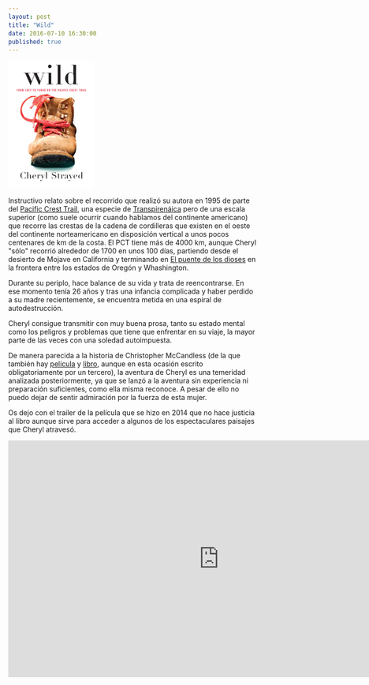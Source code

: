 ```yaml
---
layout: post
title: "Wild"
date: 2016-07-10 16:30:00
published: true
---
```


![Los Innovadores](/images/posts/wild.jpg)

Instructivo relato sobre el recorrido que realizó su autora en 1995 de parte del [Pacific Crest Trail](https://es.wikipedia.org/wiki/Sendero_Macizo_del_Pac%C3%ADfico), una especie de [Transpirenáica](https://es.wikipedia.org/wiki/GR-11) pero de una escala superior (como suele ocurrir cuando hablamos del continente americano) que recorre las crestas de la cadena de cordilleras que existen en el oeste del continente norteamericano en disposición vertical a unos pocos centenares de km de la costa. El PCT tiene más de 4000 km, aunque Cheryl "sólo" recorrió alrededor de 1700 en unos 100 días, partiendo desde el desierto de Mojave en California y terminando en [El puente de los dioses](https://en.wikipedia.org/wiki/Bridge_of_the_Gods_(modern_structure)) en la frontera entre los estados de Oregón y Whashington.

Durante su periplo, hace balance de su vida y trata de reencontrarse. En ese momento tenía 26 años y tras una infancia complicada y haber perdido a su madre recientemente, se encuentra metida en una espiral de autodestrucción.

Cheryl consigue transmitir con muy buena prosa, tanto su estado mental como los peligros y problemas que tiene que enfrentar en su viaje, la mayor parte de las veces con una soledad autoimpuesta.

De manera parecida a la historia de Christopher McCandless (de la que también hay [película](http://www.imdb.com/title/tt0758758/) y [libro](https://en.wikipedia.org/wiki/Into_the_Wild_(book)), aunque en esta ocasión escrito obligatoriamente por un tercero), la aventura de Cheryl es una temeridad analizada posteriormente, ya que se lanzó a la aventura sin experiencia ni preparación suficientes, como ella misma reconoce. A pesar de ello no puedo dejar de sentir admiración por la fuerza de esta mujer.

Os dejo con el trailer de la película que se hizo en 2014 que no hace justicia al libro aunque sirve para acceder a algunos de los espectaculares paisajes que Cheryl atravesó.

<iframe width="854" height="480" src="https://www.youtube.com/embed/EZYXls4rm5o" frameborder="0" allowfullscreen></iframe>
